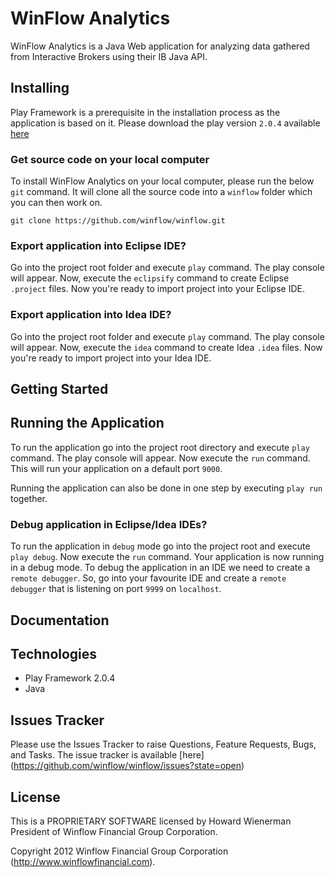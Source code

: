 # WinFlow Analytics
WinFlow Analytics is a Java Web application for analyzing data gathered from Interactive Brokers using their IB Java API.

## Installing
Play Framework is a prerequisite in the installation process as the application is based on it. Please download the
play version ```2.0.4``` available [here](http://www.playframework.org/)

### Get source code on your local computer
To install WinFlow Analytics on your local computer, please run the below ```git``` command. It will clone all the
source code into a ```winflow``` folder which you can then work on.

```git clone https://github.com/winflow/winflow.git```

### Export application into Eclipse IDE?
Go into the project root folder and execute ```play``` command. The play console will appear. Now, execute the
```eclipsify``` command to create Eclipse ```.project``` files. Now you're ready to import project into your
Eclipse IDE.

### Export application into Idea IDE?
Go into the project root folder and execute ```play``` command. The play console will appear. Now, execute the
```idea``` command to create Idea ```.idea``` files. Now you're ready to import project into your Idea IDE.

## Getting Started

## Running the Application
To run the application go into the project root directory and execute ```play``` command. The play console will appear.
Now execute the ```run``` command. This will run your application on a default port ```9000```.

Running the application can also be done in one step by executing ```play run``` together.

### Debug application in Eclipse/Idea IDEs?
To run the application in ```debug``` mode go into the project root and execute ```play debug```. Now execute the
```run``` command. Your application is now running in a debug mode. To debug the application in an IDE we need
to create a ```remote debugger```. So, go into your favourite IDE and create a ```remote debugger``` that is listening
on port ```9999``` on ```localhost```.

## Documentation

## Technologies
* Play Framework 2.0.4
* Java

## Issues Tracker
Please use the Issues Tracker to raise Questions, Feature Requests, Bugs, and Tasks. The issue tracker is available [here]
(https://github.com/winflow/winflow/issues?state=open)

## License

This is a PROPRIETARY SOFTWARE licensed by Howard Wienerman President of Winflow Financial Group Corporation.

Copyright 2012 Winflow Financial Group Corporation (http://www.winflowfinancial.com).
